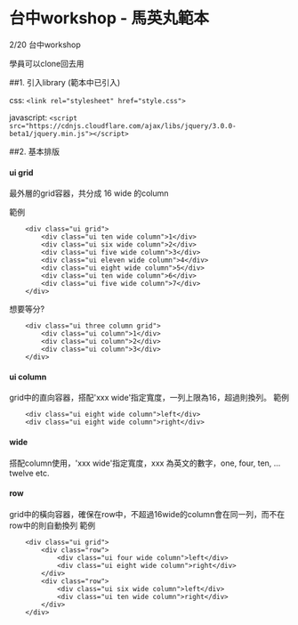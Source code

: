# 台中workshop - 馬英丸範本
2/20 台中workshop

學員可以clone回去用

##1. 引入library (範本中已引入)

   css: 
   ````<link rel="stylesheet" href="style.css">````

   javascript: 
   ````<script src="https://cdnjs.cloudflare.com/ajax/libs/jquery/3.0.0-beta1/jquery.min.js"></script>````

##2. 基本排版

#### ui grid
最外層的grid容器，共分成 16 wide 的column

範例 
````
	<div class="ui grid">
		<div class="ui ten wide column">1</div>
		<div class="ui six wide column">2</div>
		<div class="ui five wide column">3</div>
		<div class="ui eleven wide column">4</div>
		<div class="ui eight wide column">5</div>
		<div class="ui ten wide column">6</div>
		<div class="ui five wide column">7</div>
	</div>
````
想要等分?
````
	<div class="ui three column grid">
		<div class="ui column">1</div>
		<div class="ui column">2</div>
		<div class="ui column">3</div>
	</div>
````


#### ui column
grid中的直向容器，搭配'xxx wide'指定寬度，一列上限為16，超過則換列。 
範例 
````
	<div class="ui eight wide column">left</div>
	<div class="ui eight wide column">right</div>
````
#### wide
搭配column使用，'xxx wide'指定寬度，xxx 為英文的數字，one, four, ten, ... twelve etc.
#### row
grid中的橫向容器，確保在row中，不超過16wide的column會在同一列，而不在row中的則自動換列
範例 
````
	<div class="ui grid">
		<div class="row">
			<div class="ui four wide column">left</div>
			<div class="ui eight wide column">right</div>
		</div>
		<div class="row">
			<div class="ui six wide column">left</div>
			<div class="ui ten wide column">right</div>
		</div>
	</div>
````

